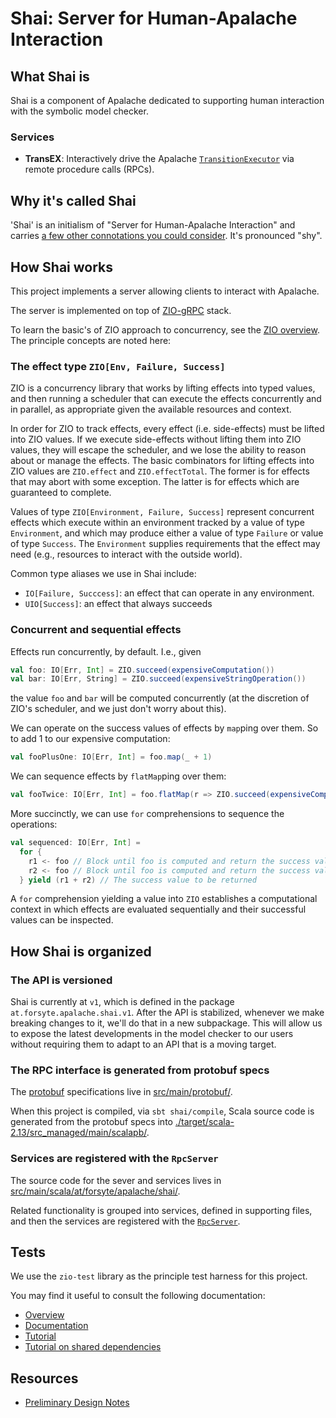 # Shai: Server for Human-Apalache Interaction

## What Shai is

Shai is a component of Apalache dedicated to supporting human interaction with
the symbolic model checker.

### Services

- **TransEX**:  Interactively drive the Apalache
  [`TransitionExecutor`](../tla/bmcmt/trex/TransitionExecutor.scala) via remote
  procedure calls (RPCs).

## Why it's called Shai

'Shai' is an initialism of "Server for Human-Apalache Interaction" and carries
[a few other connotations you could consider][shai]. It's pronounced "shy".

[shai]: https://en.wiktionary.org/wiki/shai

## How Shai works

This project implements a server allowing clients to interact with Apalache. 

The server is implemented on top of
[ZIO-gRPC](https://scalapb.github.io/zio-grpc/) stack.

To learn the basic's of ZIO approach to concurrency, see the [ZIO
overview](https://zio.dev/version-1.x/overview/).  The principle concepts are
noted here:

### The effect type `ZIO[Env, Failure, Success]`

ZIO is a concurrency library that works by lifting effects into typed values,
and then running a scheduler that can execute the effects concurrently and in
parallel, as appropriate given the available resources and context.

In order for ZIO to track effects, every effect (i.e. side-effects) must be
lifted into ZIO values. If we execute side-effects without lifting them into ZIO
values, they will escape the scheduler, and we lose the ability to reason about
or manage the effects. The basic combinators for lifting effects into ZIO values
are `ZIO.effect` and `ZIO.effectTotal`. The former is for effects that may abort
with some exception. The latter is for effects which are guaranteed to complete.

Values of type `ZIO[Environment, Failure, Success]` represent concurrent effects
which execute within an environment tracked by a value of type `Environment`,
and which may produce either a value of type `Failure` or value of type
`Success`. The `Environment` supplies requirements that the effect may need
(e.g., resources to interact with the outside world).

Common type aliases we use in Shai include:

- `IO[Failure, Succcess]`: an effect that can operate in any environment.
- `UIO[Success]`: an effect that always succeeds

### Concurrent and sequential effects

Effects run concurrently, by default. I.e., given

``` scala
val foo: IO[Err, Int] = ZIO.succeed(expensiveComputation())
val bar: IO[Err, String] = ZIO.succeed(expensiveStringOperation())
```

the value `foo` and `bar` will be computed concurrently (at the discretion of
ZIO's scheduler, and we just don't worry about this).

We can operate on the success values of effects by `map`ping over them. So to
add 1 to our expensive computation:

``` scala
val fooPlusOne: IO[Err, Int] = foo.map(_ + 1)
```

We can sequence effects by `flatMap`ping over them:

``` scala
val fooTwice: IO[Err, Int] = foo.flatMap(r => ZIO.succeed(expensiveComputation() + r))
```

More succinctly, we can use `for` comprehensions to sequence the operations:

``` scala
val sequenced: IO[Err, Int] = 
  for {
    r1 <- foo // Block until foo is computed and return the success value
    r2 <- foo // Block until foo is computed and return the success value
  } yield (r1 + r2) // The success value to be returned
```

A `for` comprehension yielding a value into `ZIO` establishes a computational
context in which effects are evaluated sequentially and their successful 
values can be inspected.

## How Shai is organized

### The API is versioned

Shai is currently at `v1`, which is defined in the package
`at.forsyte.apalache.shai.v1`. After the API is stabilized, whenever we make
breaking changes to it, we'll do that in a new subpackage. This will allow us to
expose the latest developments in the model checker to our users without
requiring them to adapt to an API that is a moving target.

### The RPC interface is generated from protobuf specs

The [protobuf](https://developers.google.com/protocol-buffers/docs/proto3)
specifications live in [src/main/protobuf/](src/main/protobuf/).

When this project is compiled, via `sbt shai/compile`, Scala source code is
generated from the protobuf specs into
[./target/scala-2.13/src_managed/main/scalapb/](./target/scala-2.13/src_managed/main/scalapb/).

### Services are registered with the `RpcServer`

The source code for the sever and services lives in
[src/main/scala/at/forsyte/apalache/shai/](src/main/scala/at/forsyte/apalache/shai/).

Related functionality is grouped into services, defined in supporting files, and
then the services are registered with the
[`RpcServer`](src/main/scala/at/forsyte/apalache/shai/rpcServer.scala).

## Tests

We use the `zio-test` library as the principle test harness for this project.

You may find it useful to consult the following documentation:

- [Overview](https://zio.dev/version-1.x/usecases/usecases_testing/)
- [Documentation](https://zio.dev/version-1.x/howto/test-effects)
- [Tutorial](https://scala.monster/zio-test/)
- [Tutorial on shared dependencies](https://hmemcpy.com/2021/11/working-with-shared-dependencies-in-zio-test/)

## Resources

- [Preliminary Design Notes](../docs/src/adr/010rfc-transition-explorer.md)
